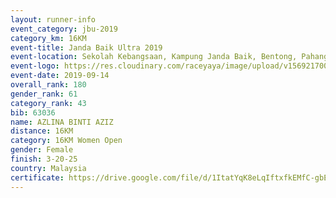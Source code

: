 ```yaml
---
layout: runner-info 
event_category: jbu-2019 
category_km: 16KM 
event-title: Janda Baik Ultra 2019
event-location: Sekolah Kebangsaan, Kampung Janda Baik, Bentong, Pahang, Malaysia 
event-logo: https://res.cloudinary.com/raceyaya/image/upload/v1569217009/logo/janda-baik_vch1pc.jpg 
event-date: 2019-09-14 
overall_rank: 180
gender_rank: 61
category_rank: 43
bib: 63036
name: AZLINA BINTI AZIZ
distance: 16KM
category: 16KM Women Open
gender: Female
finish: 3-20-25
country: Malaysia
certificate: https://drive.google.com/file/d/1ItatYqK8eLqIftxfkEMfC-gbEPyYg1Vl/view?usp=sharing
---
```

